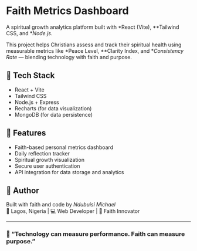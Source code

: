 # Faith Metrics Dashboard

A spiritual growth analytics platform built with *React (Vite), **Tailwind CSS, and **Node.js*.

This project helps Christians assess and track their spiritual health using measurable metrics like *Peace Level, **Clarity Index, and **Consistency Rate* — blending technology with faith and purpose.

## 🚀 Tech Stack
- React + Vite
- Tailwind CSS
- Node.js + Express
- Recharts (for data visualization)
- MongoDB (for data persistence)

## 🧩 Features
- Faith-based personal metrics dashboard
- Daily reflection tracker
- Spiritual growth visualization
- Secure user authentication
- API integration for data storage and analytics

## 🧠 Author
Built with faith and code by *Ndubuisi Michael*  
📍 Lagos, Nigeria | 💻 Web Developer | 🙏 Faith Innovator

---

### 💬 “Technology can measure performance. Faith can measure purpose.”